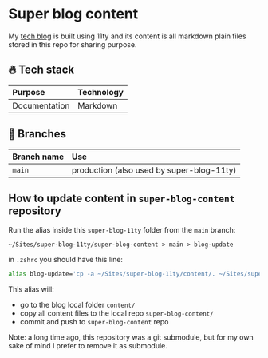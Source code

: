# Super blog content

My [tech blog](https://github.com/giuliachiola/super-blog-11ty) is built using 11ty and its content is all markdown plain files stored in this repo for sharing purpose.

## 🔥 Tech stack

| Purpose       | Technology |
|:--------------|:-----------|
| Documentation | Markdown   |

## 🌿 Branches

| Branch name | Use                                       |
|:------------|:------------------------------------------|
| `main`      | production (also used by super-blog-11ty) |


## How to update content in `super-blog-content` repository

Run the alias inside this `super-blog-11ty` folder from the `main` branch:

```shell
~/Sites/super-blog-11ty/super-blog-content > main > blog-update
```

in `.zshrc` you should have this line:

```sh
alias blog-update='cp -a ~/Sites/super-blog-11ty/content/. ~/Sites/super-blog-content/ && cd ~/Sites/super-blog-content/ && gcam "content: upate content from main blog repo" && gp && cd ~/Sites/super-blog-11ty/'
```

This alias will:

- go to the blog local folder `content/`
- copy all content files to the local repo `super-blog-content/`
- commit and push to `super-blog-content` repo

Note: a long time ago, this repository was a git submodule, but for my own sake of mind I prefer to remove it as submodule.